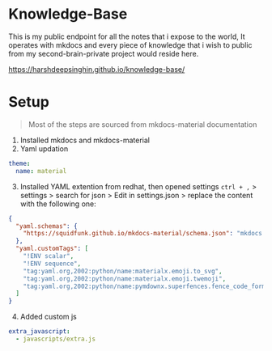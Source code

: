 # Knowledge-Base
This is my public endpoint for all the notes that i expose to the world, It operates with mkdocs and every piece of knowledge that i wish to public from my second-brain-private project would reside here. 

https://harshdeepsinghin.github.io/knowledge-base/

# Setup

> Most of the steps are sourced from mkdocs-material documentation

1. Installed mkdocs and mkdocs-material
2. Yaml updation
    
```yaml
theme:
  name: material
```

3. Installed YAML extention from redhat, then opened settings `ctrl + ,` > settings > search for json > Edit in settings.json > replace the content with the following one:

```json
{
  "yaml.schemas": {
    "https://squidfunk.github.io/mkdocs-material/schema.json": "mkdocs.yml"
  },
  "yaml.customTags": [ 
    "!ENV scalar",
    "!ENV sequence",
    "tag:yaml.org,2002:python/name:materialx.emoji.to_svg",
    "tag:yaml.org,2002:python/name:materialx.emoji.twemoji",
    "tag:yaml.org,2002:python/name:pymdownx.superfences.fence_code_format"
  ]
}

```

4. Added custom js

```yaml
extra_javascript:
  - javascripts/extra.js
```
